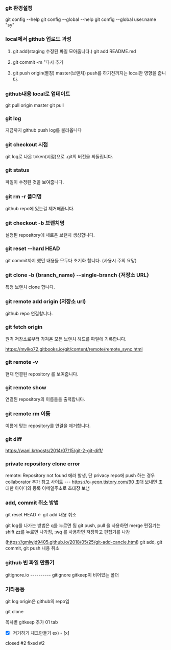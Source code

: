 ### git 환경설정

git config --help
git config --global --help
git config --global user.name "sy"

### local에서 github 업로드 과정

1. git add(staging 수정된 파일 모아줍니다.)
   git add README.md 

2. git commit -m "다시 추가

3. git push origin(별칭) master(브랜치)
   push를 하기전까지는 local만 영향을 줍니다.

### github내용 local로 업데이트

git pull origin master
git pull

### git log

지금까지 github push log를 불러옵니다

### git checkout 시점

git log로 나온 token(시점)으로 .git의 버전을 되돌립니다.

### git status

파일이 수정된 것을 보여줍니다.

### git rm -r 폴더명

github repo에 있는걸 제거해줍니다.

### git checkout -b 브랜치명

설정된 repository에 새로운 브랜치 생성합니다.

### git reset --hard HEAD

git commit까지 했던 내용들 모두다 초기화 합니다. (사용시 주의 요망)

### git clone -b {branch_name} --single-branch {저장소 URL}

특정 브랜치 clone 합니다.

### git remote add origin (저장소 url)

github repo 연결합니다.

### git fetch origin

원격 저장소로부터 가져온 모든 브랜치 헤드를 파일에 기록합니다.

https://mylko72.gitbooks.io/git/content/remote/remote_sync.html

### git remote -v

현재 연결된 repository 를 보여줍니다.

### git remote show

연결된 repository의 이름들을 출력합니다.

### git remote rm 이름

이름에 맞는 repository를 연결을 제거합니다.

### git diff

https://wani.kr/posts/2014/07/15/git-2-git-diff/

### private repository clone error

remote: Repository not found 에러 발생, 단 privacy repo에 push 하는 경우 collaborator 추가
참고 사이트 --- https://o-yeon.tistory.com/90
초대 보내면 초대한 아이디의 등록 이메일주소로 초대장 보냄

### add, commit 취소 방법

git reset HEAD <- git add 내용 취소

git log를 나가는 방법은 q를 누르면 됨
git push, pull 을 사용하면 merge 편집기는 shift zz를 누르면 나가짐, :wq 를 사용하면 저장하고 편집기를 나감

(https://gmlwjd9405.github.io/2018/05/25/git-add-cancle.html) git add, git commit, git push 내용 취소

### github 빈 파일 만들기

gitignore.io   ---------- gitignore
gitkeep이 비어있는 폴더

### 기타등등

git log  origin은 github의 repo임

git clone

목차별 gitkeep 추가
01 tab

- [x] 저거하기 체크만들기 ex) - [x] 

closed #2
fixed #2

